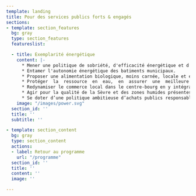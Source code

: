 ```yaml
---
template: landing
title: Pour des services publics forts & engagés
sections:
- template: section_features
  bg: gray
  type: section_features
  featureslist:

  - title: Exemplarité énergétique
    content: |-
      * Mener une politique de sobriété, d'efficacité énergétique et d'alimentation à 100% en énergie renouvelable et locale des bâtiments, véhicules communaux et éclairage public 👉&nbsp;[Télécharger le document](https://www.pacte-transition.org/upload/communecter/poi/5cbf2d3c40bb4efb4bfddf88/file/VFft3.pdf)
      * Entamer l'autonomie énergétique des batiments municipaux.
      * Proposer une alimentation biologique, moins carnée, locale et équitable dans la restauration collective 👉&nbsp;[Télécharger le document](https://www.pacte-transition.org/upload/communecter/poi/5cc6c44940bb4e06423ee0a9/file/VFft7.pdf)
      * Protéger  la  ressource  en  eau,  en  assurer  une  meilleure qualité et un accès garanti à toutes et tous, en la considérant comme un bien commun. 👉&nbsp;[Télécharger le document](https://www.pacte-transition.org/upload/communecter/poi/5cc6c3d940bb4e27423ee0a6/file/VFft10.pdf)
      * Redynamiser le commerce local dans le centre-bourg en y intégrant des débouchés pour les filières courtes
      * Agir pour la qualité de la Sèvre et des zones humides présentes sur la commune
      * Se doter d’une politique ambitieuse d’achats publics responsables (incluant des dispositions sociales, environnementales et locales) 👉&nbsp;[Télécharger le document](https://www.pacte-transition.org/upload/communecter/poi/5cc6c53540bb4e92423ee0aa/file/VFft1.pdf)
    image: "/images/power.svg"
  section_id: ''
  title: ''
  subtitle: ''

- template: section_content
  bg: gray
  type: section_content
  actions:
  - label: Retour au programme
    url: "/programme"
  section_id: ''
  title: ''
  content: ''
  image: ''

---
```


